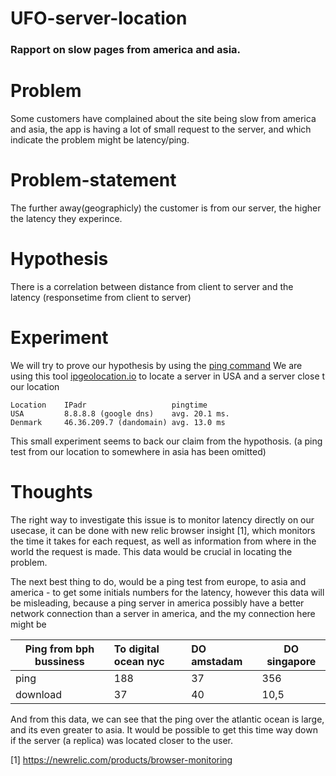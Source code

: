 # UFO-server-location

### Rapport on slow pages from america and asia.

# Problem
Some customers have complained about the site being slow from america and asia, the app is having a lot of small request to the server, and which indicate the problem might be latency/ping.

# Problem-statement
The further away(geographicly) the customer is from our server, the higher the latency they experince.

# Hypothesis
There is a correlation between distance from client to server and the latency (responsetime from client to server)

# Experiment
We will try to prove our hypothesis by using the [ping command](https://en.wikipedia.org/wiki/Ping_(networking_utility)) 
We are using this tool [ipgeolocation.io](https://ipgeolocation.io/) to locate a server in USA and a server close t our location
```
Location    IPadr                   pingtime
USA         8.8.8.8 (google dns)    avg. 20.1 ms.
Denmark     46.36.209.7 (dandomain) avg. 13.0 ms    
```

This small experiment seems to back our claim from the hypothosis. (a ping test from our location to somewhere in asia has been omitted)

# Thoughts
The right way to investigate this issue is to monitor latency directly on our usecase, it can be done with new relic browser insight [1], which monitors the time it takes for each request, as well as information from where in the world the request is made. 
This data would be crucial in locating the problem.

The next best thing to do, would be a ping test from europe, to asia and america - to get some initials numbers for the latency, however this data will be misleading, because a ping server in america possibly have a better network connection than a server in america, and the my connection here might be 


| Ping from bph bussiness  | To digital ocean nyc  | DO amstadam | DO singapore |
| ------------- |:-------------|:-------------| -----|
|ping|188|37|356|
|download|37|40|10,5|

And from this data, we can see that the ping over the atlantic ocean is large, and its even greater to asia. It would be possible to get this time way down if the server (a replica) was located closer to the user.



[1] https://newrelic.com/products/browser-monitoring
